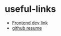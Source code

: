 # useful-links

* [Frontend dev link](https://github.com/aquelito/frontend-dev-bookmarks)
* [github resume](https://gist.github.com/aquelito/859671)
